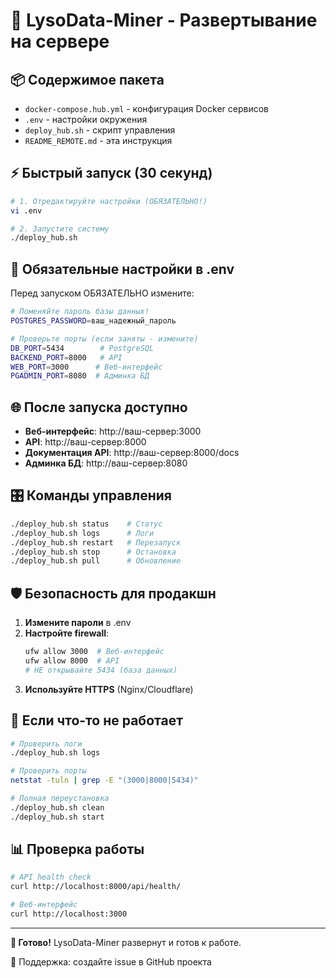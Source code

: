 # 🚀 LysoData-Miner - Развертывание на сервере

## 📦 Содержимое пакета

- `docker-compose.hub.yml` - конфигурация Docker сервисов
- `.env` - настройки окружения  
- `deploy_hub.sh` - скрипт управления
- `README_REMOTE.md` - эта инструкция

## ⚡ Быстрый запуск (30 секунд)

```bash
# 1. Отредактируйте настройки (ОБЯЗАТЕЛЬНО!)
vi .env

# 2. Запустите систему
./deploy_hub.sh
```

## 🔧 Обязательные настройки в .env

Перед запуском ОБЯЗАТЕЛЬНО измените:

```bash
# Поменяйте пароль базы данных!
POSTGRES_PASSWORD=ваш_надежный_пароль

# Проверьте порты (если заняты - измените)
DB_PORT=5434        # PostgreSQL
BACKEND_PORT=8000   # API 
WEB_PORT=3000      # Веб-интерфейс
PGADMIN_PORT=8080  # Админка БД
```

## 🌐 После запуска доступно

- **Веб-интерфейс**: http://ваш-сервер:3000
- **API**: http://ваш-сервер:8000
- **Документация API**: http://ваш-сервер:8000/docs
- **Админка БД**: http://ваш-сервер:8080

## 🎛️ Команды управления

```bash
./deploy_hub.sh status    # Статус
./deploy_hub.sh logs      # Логи  
./deploy_hub.sh restart   # Перезапуск
./deploy_hub.sh stop      # Остановка
./deploy_hub.sh pull      # Обновление
```

## 🛡️ Безопасность для продакшн

1. **Измените пароли** в .env
2. **Настройте firewall**:
   ```bash
   ufw allow 3000  # Веб-интерфейс
   ufw allow 8000  # API
   # НЕ открывайте 5434 (база данных)
   ```
3. **Используйте HTTPS** (Nginx/Cloudflare)

## 🚨 Если что-то не работает

```bash
# Проверить логи
./deploy_hub.sh logs

# Проверить порты
netstat -tuln | grep -E "(3000|8000|5434)"

# Полная переустановка
./deploy_hub.sh clean
./deploy_hub.sh start
```

## 📊 Проверка работы

```bash
# API health check
curl http://localhost:8000/api/health/

# Веб-интерфейс
curl http://localhost:3000
```

---

**🎉 Готово!** LysoData-Miner развернут и готов к работе.

📧 Поддержка: создайте issue в GitHub проекта 